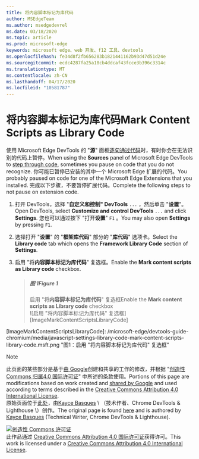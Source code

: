 ```yaml
---
title: 将内容脚本标记为库代码
author: MSEdgeTeam
ms.author: msedgedevrel
ms.date: 03/18/2020
ms.topic: article
ms.prod: microsoft-edge
keywords: microsoft edge、web 开发、f12 工具、devtools
ms.openlocfilehash: fe34d8f2fb656283b1821441162b93d47d51d24e
ms.sourcegitcommit: ecdc4287fa25a18cb4ddcaf43fcce3b396c3314c
ms.translationtype: MT
ms.contentlocale: zh-CN
ms.lasthandoff: 04/17/2020
ms.locfileid: "10581787"
---
```

<!-- Copyright Kayce Basques 

   Licensed under the Apache License, Version 2.0 (the "License");
   you may not use this file except in compliance with the License.
   You may obtain a copy of the License at

       https://www.apache.org/licenses/LICENSE-2.0

   Unless required by applicable law or agreed to in writing, software
   distributed under the License is distributed on an "AS IS" BASIS,
   WITHOUT WARRANTIES OR CONDITIONS OF ANY KIND, either express or implied.
   See the License for the specific language governing permissions and
   limitations under the License.  -->





# <span data-ttu-id="9af0a-103">将内容脚本标记为库代码</span><span class="sxs-lookup"><span data-stu-id="9af0a-103">Mark Content Scripts as Library Code</span></span>   



<span data-ttu-id="9af0a-104">使用 Microsoft Edge DevTools 的 "**源**" 面板[逐句通过代码][DevToolsJavascriptStepThroughCode]时，有时你会在无法识别的代码上暂停。</span><span class="sxs-lookup"><span data-stu-id="9af0a-104">When using the **Sources** panel of Microsoft Edge DevTools to [step through code][DevToolsJavascriptStepThroughCode], sometimes you pause on code that you do not recognize.</span></span>  <span data-ttu-id="9af0a-105">你可能已暂停已安装的其中一个 Microsoft Edge 扩展的代码。</span><span class="sxs-lookup"><span data-stu-id="9af0a-105">You probably paused on code for one of the Microsoft Edge Extensions that you installed.</span></span>  <span data-ttu-id="9af0a-106">完成以下步骤，不要暂停扩展代码。</span><span class="sxs-lookup"><span data-stu-id="9af0a-106">Complete the following steps to not pause on extension code.</span></span>  

1.  <span data-ttu-id="9af0a-107">打开 DevTools，选择 "**自定义和控制" DevTools** `...` ，然后单击 "**设置**"。</span><span class="sxs-lookup"><span data-stu-id="9af0a-107">Open DevTools, select **Customize and control DevTools** `...` and click **Settings**.</span></span>  <span data-ttu-id="9af0a-108">您也可以通过按下 "打开**设置**" `F1` 。</span><span class="sxs-lookup"><span data-stu-id="9af0a-108">You may also open **Settings** by pressing `F1`.</span></span>  

1.  <span data-ttu-id="9af0a-109">选择打开 "**设置**" 的 "**框架库代码**" 部分的 "**库代码**" 选项卡。</span><span class="sxs-lookup"><span data-stu-id="9af0a-109">Select the **Library code** tab which opens the **Framework Library Code** section of **Settings**.</span></span>  
1.  <span data-ttu-id="9af0a-110">启用 "将**内容脚本标记为库代码**" 复选框。</span><span class="sxs-lookup"><span data-stu-id="9af0a-110">Enable the **Mark content scripts as Library code** checkbox.</span></span>  
    
    > ##### <span data-ttu-id="9af0a-111">图 1</span><span class="sxs-lookup"><span data-stu-id="9af0a-111">Figure 1</span></span>  
    > <span data-ttu-id="9af0a-112">启用 "将**内容脚本标记为库代码**" 复选框</span><span class="sxs-lookup"><span data-stu-id="9af0a-112">Enable the **Mark content scripts as Library code** checkbox</span></span>  
    > ![启用 "将内容脚本标记为库代码" 复选框][ImageMarkContentScriptsLibraryCode]  

<!--## Feedback   -->  



<!-- image links -->  

[ImageMarkContentScriptsLibraryCode]: /microsoft-edge/devtools-guide-chromium/media/javascript-settings-library-code-mark-content-scripts-library-code.msft.png "图1：启用 "将内容脚本标记为库代码" 复选框"  

<!-- links -->  

[DevToolsJavascriptStepThroughCode]: ../index.md#step-4-step-through-the-code "步骤4：逐句通过代码-在 Microsoft Edge DevTools 中开始使用调试 JavaScript"  

> [!NOTE]
> <span data-ttu-id="9af0a-116">此页面的某些部分是基于[由 Google][GoogleSitePolicies]创建和共享的工作的修改，并根据 "[创造性 Commons 归属4.0 国际许可证][CCA4IL]" 中所述的条款使用。</span><span class="sxs-lookup"><span data-stu-id="9af0a-116">Portions of this page are modifications based on work created and [shared by Google][GoogleSitePolicies] and used according to terms described in the [Creative Commons Attribution 4.0 International License][CCA4IL].</span></span>  
> <span data-ttu-id="9af0a-117">原始页面位于[此处](https://developers.google.com/web/tools/chrome-devtools/javascript/guides/blackbox-chrome-extension-scripts)，由[Kayce Basques][KayceBasques] \ （技术作者、Chrome DevTools & Lighthouse \）创作。</span><span class="sxs-lookup"><span data-stu-id="9af0a-117">The original page is found [here](https://developers.google.com/web/tools/chrome-devtools/javascript/guides/blackbox-chrome-extension-scripts) and is authored by [Kayce Basques][KayceBasques] \(Technical Writer, Chrome DevTools & Lighthouse\).</span></span>  

[![创造性 Commons 许可证][CCby4Image]][CCA4IL]  
<span data-ttu-id="9af0a-119">此作品通过 [Creative Commons Attribution 4.0 国际许可证][CCA4IL]获得许可。</span><span class="sxs-lookup"><span data-stu-id="9af0a-119">This work is licensed under a [Creative Commons Attribution 4.0 International License][CCA4IL].</span></span>  

[CCA4IL]: https://creativecommons.org/licenses/by/4.0  
[CCby4Image]: https://i.creativecommons.org/l/by/4.0/88x31.png  
[GoogleSitePolicies]: https://developers.google.com/terms/site-policies  
[KayceBasques]: https://developers.google.com/web/resources/contributors/kaycebasques  
